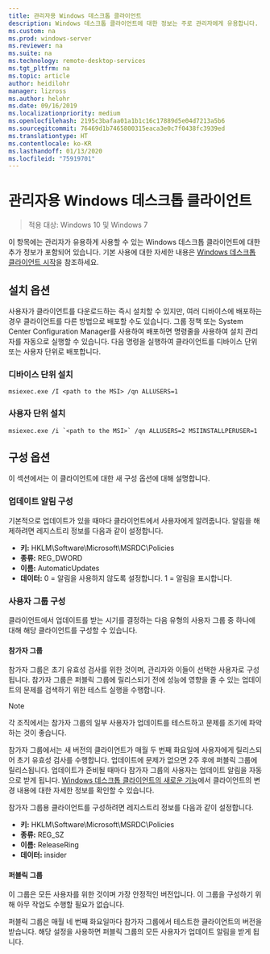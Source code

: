 ```yaml
---
title: 관리자용 Windows 데스크톱 클라이언트
description: Windows 데스크톱 클라이언트에 대한 정보는 주로 관리자에게 유용합니다.
ms.custom: na
ms.prod: windows-server
ms.reviewer: na
ms.suite: na
ms.technology: remote-desktop-services
ms.tgt_pltfrm: na
ms.topic: article
author: heidilohr
manager: lizross
ms.author: helohr
ms.date: 09/16/2019
ms.localizationpriority: medium
ms.openlocfilehash: 2195c3bafaa01a1b1c16c17889d5e04d7213a5b6
ms.sourcegitcommit: 76469d1b7465800315eaca3e0c7f0438fc3939ed
ms.translationtype: HT
ms.contentlocale: ko-KR
ms.lasthandoff: 01/13/2020
ms.locfileid: "75919701"
---
```

# <a name="windows-desktop-client-for-admins"></a>관리자용 Windows 데스크톱 클라이언트

>적용 대상: Windows 10 및 Windows 7

이 항목에는 관리자가 유용하게 사용할 수 있는 Windows 데스크톱 클라이언트에 대한 추가 정보가 포함되어 있습니다. 기본 사용에 대한 자세한 내용은 [Windows 데스크톱 클라이언트 시작](windowsdesktop.md)을 참조하세요.

## <a name="installation-options"></a>설치 옵션

사용자가 클라이언트를 다운로드하는 즉시 설치할 수 있지만, 여러 디바이스에 배포하는 경우 클라이언트를 다른 방법으로 배포할 수도 있습니다. 그룹 정책 또는 System Center Configuration Manager를 사용하여 배포하면 명령줄을 사용하여 설치 관리자를 자동으로 실행할 수 있습니다. 다음 명령을 실행하여 클라이언트를 디바이스 단위 또는 사용자 단위로 배포합니다.

### <a name="per-device-installation"></a>디바이스 단위 설치

```
msiexec.exe /I <path to the MSI> /qn ALLUSERS=1
```

### <a name="per-user-installation"></a>사용자 단위 설치

```
msiexec.exe /i `<path to the MSI>` /qn ALLUSERS=2 MSIINSTALLPERUSER=1
```

## <a name="configuration-options"></a>구성 옵션

이 섹션에서는 이 클라이언트에 대한 새 구성 옵션에 대해 설명합니다.

### <a name="configure-update-notifications"></a>업데이트 알림 구성

기본적으로 업데이트가 있을 때마다 클라이언트에서 사용자에게 알려줍니다. 알림을 해제하려면 레지스트리 정보를 다음과 같이 설정합니다.

- **키:** HKLM\Software\Microsoft\MSRDC\Policies
- **종류:** REG_DWORD
- **이름:** AutomaticUpdates
- **데이터:** 0 = 알림을 사용하지 않도록 설정합니다. 1 = 알림을 표시합니다.

### <a name="configure-user-groups"></a>사용자 그룹 구성

클라이언트에서 업데이트를 받는 시기를 결정하는 다음 유형의 사용자 그룹 중 하나에 대해 해당 클라이언트를 구성할 수 있습니다.

#### <a name="insider-group"></a>참가자 그룹

참가자 그룹은 초기 유효성 검사를 위한 것이며, 관리자와 이들이 선택한 사용자로 구성됩니다. 참가자 그룹은 퍼블릭 그룹에 릴리스되기 전에 성능에 영향을 줄 수 있는 업데이트의 문제를 검색하기 위한 테스트 실행을 수행합니다.

> [!NOTE]
> 각 조직에서는 참가자 그룹의 일부 사용자가 업데이트를 테스트하고 문제를 조기에 파악하는 것이 좋습니다.

참가자 그룹에서는 새 버전의 클라이언트가 매월 두 번째 화요일에 사용자에게 릴리스되어 초기 유효성 검사를 수행합니다. 업데이트에 문제가 없으면 2주 후에 퍼블릭 그룹에 릴리스됩니다. 업데이트가 준비될 때마다 참가자 그룹의 사용자는 업데이트 알림을 자동으로 받게 됩니다. [Windows 데스크톱 클라이언트의 새로운 기능](windowsdesktop-whatsnew.md)에서 클라이언트의 변경 내용에 대한 자세한 정보를 확인할 수 있습니다.

참가자 그룹용 클라이언트를 구성하려면 레지스트리 정보를 다음과 같이 설정합니다.

- **키:** HKLM\Software\Microsoft\MSRDC\Policies
- **종류:** REG_SZ
- **이름:** ReleaseRing
- **데이터:** insider

#### <a name="public-group"></a>퍼블릭 그룹

이 그룹은 모든 사용자를 위한 것이며 가장 안정적인 버전입니다. 이 그룹을 구성하기 위해 아무 작업도 수행할 필요가 없습니다.

퍼블릭 그룹은 매월 네 번째 화요일마다 참가자 그룹에서 테스트한 클라이언트의 버전을 받습니다. 해당 설정을 사용하면 퍼블릭 그룹의 모든 사용자가 업데이트 알림을 받게 됩니다.

